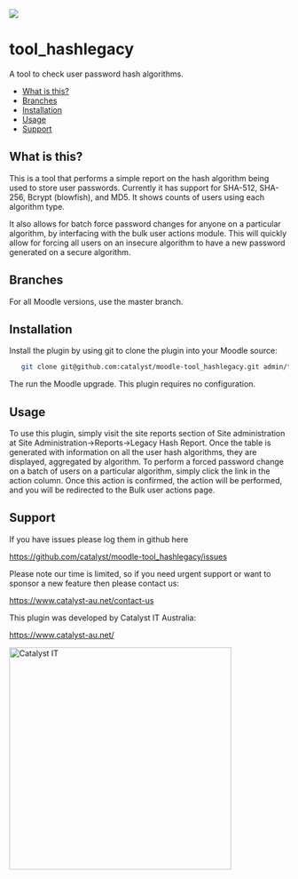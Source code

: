 <a href="https://travis-ci.org/catalyst/moodle-tool_hashlegacy">
<img src="https://travis-ci.org/catalyst/moodle-tool_hashlegacy.svg?branch=master">
</a>

# tool_hashlegacy

A tool to check user password hash algorithms.

* [What is this?](#what-is-this)
* [Branches](#branches)
* [Installation](#installation)
* [Usage](#usage)
* [Support](#support)

What is this?
-------------

This is a tool that performs a simple report on the hash algorithm being used to store user passwords. Currently it has support for SHA-512, SHA-256, Bcrypt (blowfish), and MD5. It shows counts of users using each algorithm type.

It also allows for batch force password changes for anyone on a particular algorithm, by interfacing with the bulk user actions module. This will quickly allow for forcing all users on an insecure algorithm to have a new password generated on a secure algorithm.

Branches
--------

For all Moodle versions, use the master branch.

Installation
------------

Install the plugin by using git to clone the plugin into your Moodle source:

```sh
   git clone git@github.com:catalyst/moodle-tool_hashlegacy.git admin/tool/hashlegacy
```

The run the Moodle upgrade.
This plugin requires no configuration.

Usage
-----

To use this plugin, simply visit the site reports section of Site administration at Site Administration->Reports->Legacy Hash Report.
Once the table is generated with information on all the user hash algorithms, they are displayed, aggregated by algorithm. To perform a
forced password change on a batch of users on a particular algorithm, simply click the link in the action column. Once this action is confirmed, the action will be performed, and you will be redirected to the Bulk user actions page.

Support
-------

If you have issues please log them in github here

https://github.com/catalyst/moodle-tool_hashlegacy/issues

Please note our time is limited, so if you need urgent support or want to sponsor a new feature then please contact us:

https://www.catalyst-au.net/contact-us

This plugin was developed by Catalyst IT Australia:

https://www.catalyst-au.net/

<img alt="Catalyst IT" src="https://cdn.rawgit.com/CatalystIT-AU/moodle-auth_saml2/master/pix/catalyst-logo.svg" width="400">
